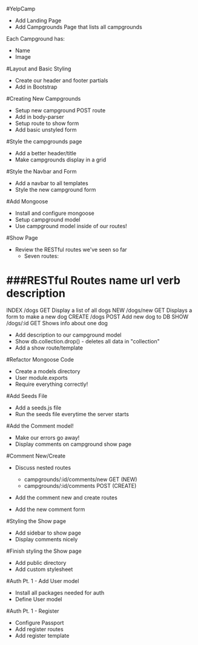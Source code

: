 #YelpCamp
* Add Landing Page
* Add Campgrounds Page that lists all campgrounds

Each Campground has:
* Name
* Image

#Layout and Basic Styling
* Create our header and footer partials
* Add in Bootstrap

#Creating New Campgrounds
* Setup new campground POST route
* Add in body-parser
* Setup route to show form
* Add basic unstyled form

#Style the campgrounds page
* Add a better header/title
* Make campgrounds display in a grid

#Style the Navbar and Form
* Add a navbar to all templates
* Style the new campground form

#Add Mongoose
* Install and configure mongoose
* Setup campground model
* Use campground model inside of our routes!

#Show Page
* Review the RESTful routes we've seen so far
    * Seven routes:

###RESTful Routes
name    url         verb    description
=============================================================
INDEX   /dogs       GET     Display a list of all dogs
NEW     /dogs/new   GET     Displays a form to make a new dog
CREATE  /dogs       POST    Add new dog to DB
SHOW    /dogs/:id   GET     Shows info about one dog

* Add description to our campground model
* Show db.collection.drop() - deletes all data in "collection"
* Add a show route/template

#Refactor Mongoose Code
* Create a models directory
* User module.exports
* Require everything correctly!

#Add Seeds File
* Add a seeds.js file
* Run the seeds file everytime the server starts

#Add the Comment model!
* Make our errors go away!
* Display comments on campground show page

#Comment New/Create
* Discuss nested routes
    * campgrounds/:id/comments/new      GET (NEW)
    * campgrounds/:id/comments          POST (CREATE)

* Add the comment new and create routes
* Add the new comment form

#Styling the Show page
* Add sidebar to show page
* Display comments nicely

#Finish styling the Show page
* Add public directory
* Add custom stylesheet

#Auth Pt. 1 - Add User model
* Install all packages needed for auth
* Define User model

#Auth Pt. 1 - Register
* Configure Passport
* Add register routes
* Add register template